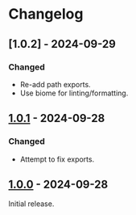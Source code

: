 # Changelog

## [1.0.2] - 2024-09-29

### Changed

- Re-add path exports.
- Use biome for linting/formatting.

## [1.0.1] - 2024-09-28

### Changed

- Attempt to fix exports.

## [1.0.0] - 2024-09-28

Initial release.

[1.0.1]: https://github.com/shellicar/pino-applicationinsights-transport/releases/tag/1.0.1
[1.0.0]: https://github.com/shellicar/pino-applicationinsights-transport/releases/tag/1.0.0

